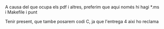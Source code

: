 A causa del que ocupa els pdf i altres, preferim que aqui només hi hagi *.ms i Makefile i punt

Tenir present, que tambe posarem codi C, ja que l'entrega 4 aixi ho reclama
